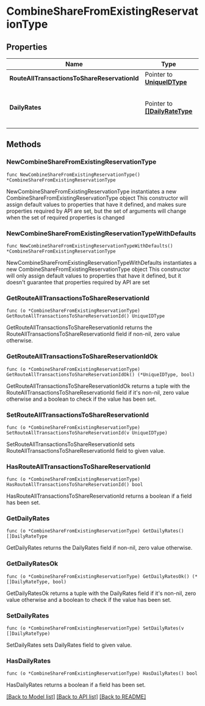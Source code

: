 # CombineShareFromExistingReservationType

## Properties

Name | Type | Description | Notes
------------ | ------------- | ------------- | -------------
**RouteAllTransactionsToShareReservationId** | Pointer to [**UniqueIDType**](UniqueIDType.md) |  | [optional] 
**DailyRates** | Pointer to [**[]DailyRateType**](DailyRateType.md) | Defines room rate information on a daily basis. | [optional] 

## Methods

### NewCombineShareFromExistingReservationType

`func NewCombineShareFromExistingReservationType() *CombineShareFromExistingReservationType`

NewCombineShareFromExistingReservationType instantiates a new CombineShareFromExistingReservationType object
This constructor will assign default values to properties that have it defined,
and makes sure properties required by API are set, but the set of arguments
will change when the set of required properties is changed

### NewCombineShareFromExistingReservationTypeWithDefaults

`func NewCombineShareFromExistingReservationTypeWithDefaults() *CombineShareFromExistingReservationType`

NewCombineShareFromExistingReservationTypeWithDefaults instantiates a new CombineShareFromExistingReservationType object
This constructor will only assign default values to properties that have it defined,
but it doesn't guarantee that properties required by API are set

### GetRouteAllTransactionsToShareReservationId

`func (o *CombineShareFromExistingReservationType) GetRouteAllTransactionsToShareReservationId() UniqueIDType`

GetRouteAllTransactionsToShareReservationId returns the RouteAllTransactionsToShareReservationId field if non-nil, zero value otherwise.

### GetRouteAllTransactionsToShareReservationIdOk

`func (o *CombineShareFromExistingReservationType) GetRouteAllTransactionsToShareReservationIdOk() (*UniqueIDType, bool)`

GetRouteAllTransactionsToShareReservationIdOk returns a tuple with the RouteAllTransactionsToShareReservationId field if it's non-nil, zero value otherwise
and a boolean to check if the value has been set.

### SetRouteAllTransactionsToShareReservationId

`func (o *CombineShareFromExistingReservationType) SetRouteAllTransactionsToShareReservationId(v UniqueIDType)`

SetRouteAllTransactionsToShareReservationId sets RouteAllTransactionsToShareReservationId field to given value.

### HasRouteAllTransactionsToShareReservationId

`func (o *CombineShareFromExistingReservationType) HasRouteAllTransactionsToShareReservationId() bool`

HasRouteAllTransactionsToShareReservationId returns a boolean if a field has been set.

### GetDailyRates

`func (o *CombineShareFromExistingReservationType) GetDailyRates() []DailyRateType`

GetDailyRates returns the DailyRates field if non-nil, zero value otherwise.

### GetDailyRatesOk

`func (o *CombineShareFromExistingReservationType) GetDailyRatesOk() (*[]DailyRateType, bool)`

GetDailyRatesOk returns a tuple with the DailyRates field if it's non-nil, zero value otherwise
and a boolean to check if the value has been set.

### SetDailyRates

`func (o *CombineShareFromExistingReservationType) SetDailyRates(v []DailyRateType)`

SetDailyRates sets DailyRates field to given value.

### HasDailyRates

`func (o *CombineShareFromExistingReservationType) HasDailyRates() bool`

HasDailyRates returns a boolean if a field has been set.


[[Back to Model list]](../README.md#documentation-for-models) [[Back to API list]](../README.md#documentation-for-api-endpoints) [[Back to README]](../README.md)


